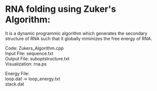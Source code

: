 # RNA folding using Zuker's Algorithm:
It is a dynamic programmic algorithm which generates the secondary structure of RNA such that it globally minimizes the free energy of RNA.  

Code: Zukers_Algorithm.cpp  
Input File: sequence.txt  
Output File: suboptstructure.txt  
Visualization: rna.ps  

Energy File:  
loop.dat -> loop_energy.txt  
stack.dat  
